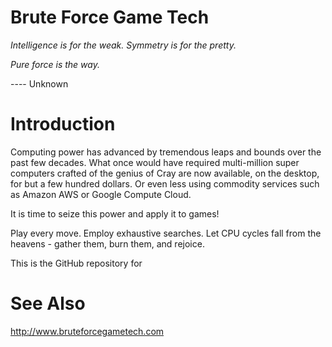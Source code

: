 # Brute Force Game Tech
*Intelligence is for the weak.  Symmetry is for the pretty.*

*Pure force is the way.*

---- Unknown

# Introduction

Computing power has advanced by tremendous leaps and bounds
over the past few decades.  What once would have required
multi-million super computers crafted of the genius of
Cray are now available, on the desktop, for but a few
hundred dollars.  Or even less using commodity services
such as Amazon AWS or Google Compute Cloud.

It is time to seize this power and apply it to games!

Play every move.  Employ exhaustive searches.  Let CPU
cycles fall from the heavens - gather them, burn them,
and rejoice.

This is the GitHub repository for 

# See Also

http://www.bruteforcegametech.com

